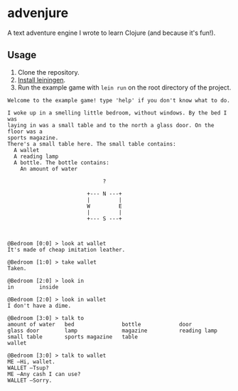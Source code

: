 # advenjure

A text adventure engine I wrote to learn Clojure (and because it's fun!).

## Usage
1. Clone the repository.
2. [Install leiningen](http://leiningen.org/#install).
3. Run the example game with `lein run` on the root directory of the project.


```
Welcome to the example game! type 'help' if you don't know what to do.

I woke up in a smelling little bedroom, without windows. By the bed I was
laying in was a small table and to the north a glass door. On the floor was a
sports magazine.
There's a small table here. The small table contains:
  A wallet
  A reading lamp
  A bottle. The bottle contains:
    An amount of water

                              ?

                         +--- N ---+
                         |         |
                         W         E
                         |         |
                         +--- S ---+



@Bedroom [0:0] > look at wallet
It's made of cheap imitation leather.

@Bedroom [1:0] > take wallet
Taken.

@Bedroom [2:0] > look in
in        inside

@Bedroom [2:0] > look in wallet
I don't have a dime.

@Bedroom [3:0] > talk to
amount of water   bed               bottle            door              glass door        lamp              magazine          reading lamp      small table       sports magazine   table
wallet

@Bedroom [3:0] > talk to wallet
ME —Hi, wallet.
WALLET —Tsup?
ME —Any cash I can use?
WALLET —Sorry.
```
